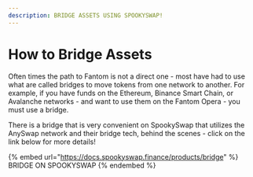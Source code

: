 ```yaml
---
description: BRIDGE ASSETS USING SPOOKYSWAP!
---
```


# How to Bridge Assets

Often times the path to Fantom is not a direct one - most have had to use what are called bridges to move tokens from one network to another. For example, if you have funds on the Ethereum, Binance Smart Chain, or Avalanche networks - and want to use them on the Fantom Opera - you must use a bridge.&#x20;

There is a bridge that is very convenient on SpookySwap that utilizes the AnySwap network and their bridge tech, behind the scenes - click on the link below for more details!

{% embed url="https://docs.spookyswap.finance/products/bridge" %}
BRIDGE ON SPOOKYSWAP
{% endembed %}
